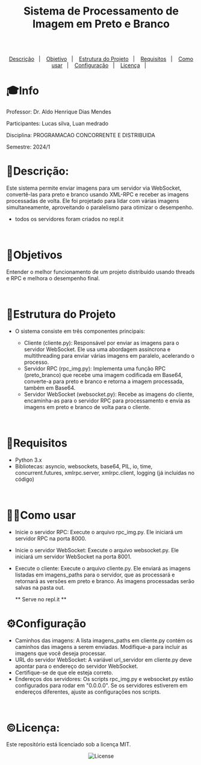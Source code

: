 <h1 align="center">Sistema de Processamento de Imagem em Preto e Branco</h1>
<br>
<br>

<p align="center">
  <a href="#-descrição">Descrição</a>&nbsp;&nbsp;&nbsp;|&nbsp;&nbsp;&nbsp;
  <a href="#-objetivo">Objetivo</a>&nbsp;&nbsp;&nbsp;|&nbsp;&nbsp;&nbsp;
  <a href="#-Estrutura do Projeto">Estrutura do Projeto</a>&nbsp;&nbsp;&nbsp;|&nbsp;&nbsp;&nbsp;
  <a href="#-Requisitos">Requisitos</a>&nbsp;&nbsp;&nbsp;|&nbsp;&nbsp;&nbsp;
  <a href="#-Como usar">Como usar</a>&nbsp;&nbsp;&nbsp;|&nbsp;&nbsp;&nbsp;
  <a href="#-Configuração">Configuração</a>&nbsp;&nbsp;&nbsp;|&nbsp;&nbsp;&nbsp;
  <a href="#licença">Licença</a>&nbsp;&nbsp;&nbsp;|&nbsp;&nbsp;&nbsp;
</p>

# 🎓Info
<p align="center">

Professor: Dr. Aldo Henrique Dias Mendes

Participantes: Lucas silva, Luan medrado

Disciplina: PROGRAMACAO CONCORRENTE E DISTRIBUIDA

Semestre: 2024/1
</p>

# 📝Descrição:

Este sistema permite enviar imagens para um servidor via WebSocket, convertê-las para preto e branco usando XML-RPC e receber as imagens processadas de volta. Ele foi projetado para lidar com várias imagens simultaneamente, aproveitando o paralelismo para otimizar o desempenho.

* todos os servidores foram criados no repl.it
<br>


# 🎯Objetivos

Entender o melhor funcionamento de um projeto distribuido usando threads e RPC e melhora o desempenho final.

<br>


# 🔧Estrutura do Projeto

- O sistema consiste em três componentes principais:

    - Cliente (cliente.py): Responsável por enviar as imagens para o servidor WebSocket. Ele usa uma abordagem assíncrona e multithreading para enviar várias imagens em paralelo, acelerando o processo.
    - Servidor RPC (rpc_img.py): Implementa uma função RPC (preto_branco) que recebe uma imagem codificada em Base64, converte-a para preto e branco e retorna a imagem processada, também em Base64.
    - Servidor WebSocket (websocket.py): Recebe as imagens do cliente, encaminha-as para o servidor RPC para processamento e envia as imagens em preto e branco de volta para o cliente.
<br>

# 🚩Requisitos

- Python 3.x<br>
- Bibliotecas: asyncio, websockets, base64, PIL, io, time, concurrent.futures, xmlrpc.server, xmlrpc.client, logging (já incluídas no código)

<br>


# 👩‍🔧Como usar

- Inicie o servidor RPC: Execute o arquivo rpc_img.py. Ele iniciará um servidor RPC na porta 8000.<br>
- Inicie o servidor WebSocket: Execute o arquivo websocket.py. Ele iniciará um servidor WebSocket na porta 8001. <br>
- Execute o cliente: Execute o arquivo cliente.py. Ele enviará as imagens listadas em imagens_paths para o servidor, que as processará e retornará as versões em preto e branco. As imagens processadas serão salvas na pasta out.<br>

    ** Serve no repl.it **

# ⚙️Configuração
- Caminhos das imagens: A lista imagens_paths em cliente.py contém os caminhos das imagens a serem enviadas. Modifique-a para incluir as imagens que você deseja processar.<br>
- URL do servidor WebSocket: A variável url_servidor em cliente.py deve apontar para o endereço do servidor WebSocket.<br>
- Certifique-se de que ele esteja correto.<br>
- Endereços dos servidores: Os scripts rpc_img.py e websocket.py estão configurados para rodar em "0.0.0.0". Se os servidores estiverem em endereços diferentes, ajuste as configurações nos scripts.
<br>


# ©Licença:

Este repositório está licenciado sob a licença MIT.
<p align="center">
  <img alt="License" src="https://img.shields.io/static/v1?label=license&message=MIT&color=49AA26&labelColor=000000">
</p>
